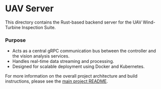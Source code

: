 # UAV Server

This directory contains the Rust-based backend server for the UAV Wind-Turbine Inspection Suite.

### Purpose
- Acts as a central gRPC communication bus between the controller and the vision analysis services.
- Handles real-time data streaming and processing.
- Designed for scalable deployment using Docker and Kubernetes.

For more information on the overall project architecture and build instructions, please see the [main project README](../../README.md).
